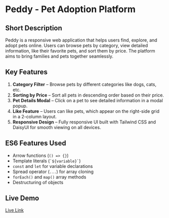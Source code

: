 # Peddy - Pet Adoption Platform

## Short Description
Peddy is a responsive web application that helps users find, explore, and adopt pets online. Users can browse pets by category, view detailed information, like their favorite pets, and sort them by price. The platform aims to bring families and pets together seamlessly.

## Key Features
1. **Category Filter** – Browse pets by different categories like dogs, cats, etc.  
2. **Sorting by Price** – Sort all pets in descending order based on their price.  
3. **Pet Details Modal** – Click on a pet to see detailed information in a modal popup.  
4. **Like Feature** – Users can like pets, which appear on the right-side grid in a 2-column layout.  
5. **Responsive Design** – Fully responsive UI built with Tailwind CSS and DaisyUI for smooth viewing on all devices.

## ES6 Features Used
- Arrow functions (`() => {}`)  
- Template literals (`` `${variable}` ``)  
- `const` and `let` for variable declarations  
- Spread operator (`...`) for array cloning  
- `forEach()` and `map()` array methods  
- Destructuring of objects

## Live Demo
[Live Link](https://peddy-pet-adption.netlify.app/)

